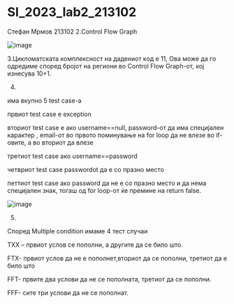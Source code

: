 # SI_2023_lab2_213102
Стефан Мрмов 213102
2.Control Flow Graph

![image](https://github.com/StefanMrmov/SI_2023_lab2_213102/assets/126726164/b1def288-fb24-4194-9841-d6d96ce053c0)


3.Цикломатската комплексност на дадениот код е 11, Ова може да го одредиме според бројот на региони во Control Flow Graph-от, кој изнесува 10+1.

4.
има вкупно 5 test case-a

првиот test case е exception

вториот test case е ако username==null, password-от да има специјален карактер , email-от во првото поминување на for loop да не влезе во if-овите, а во вториот да влезе

третиот test case ако username==password

четвриот test case passwordot да е со празно место

петтиот test case ако password да не е со празно место и да нема специјален знак, тогаш од for loop-от  ќе премине на return false.

![image](https://github.com/StefanMrmov/SI_2023_lab2_213102/assets/126726164/831033a0-bef4-4396-ac76-c64b2881a85e)

5.
Според Multiple condition имаме 4 тест случаи

TXX – првиот услов се пополни, а другите да се било што.

FTX- првиот услов да не е пополнет,вториот да се пополни, третиот да е било што

FFT- првите два услови да не се пополната, третиот да се пополни.

FFF- сите три услови да не се пополнат.
